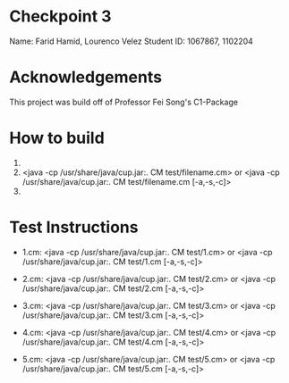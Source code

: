 # Checkpoint 3
Name: Farid Hamid, Lourenco Velez
Student ID: 1067867, 1102204

# Acknowledgements
This project was build off of Professor Fei Song's C1-Package

# How to build
1. <make>
2. <java -cp /usr/share/java/cup.jar:. CM test/filename.cm> or <java -cp /usr/share/java/cup.jar:. CM test/filename.cm [-a,-s,-c]>
3. <make clean> 

# Test Instructions
- 1.cm: <java -cp /usr/share/java/cup.jar:. CM test/1.cm> or <java -cp /usr/share/java/cup.jar:. CM test/1.cm [-a,-s,-c]>

- 2.cm: <java -cp /usr/share/java/cup.jar:. CM test/2.cm> or <java -cp /usr/share/java/cup.jar:. CM test/2.cm [-a,-s,-c]>

- 3.cm: <java -cp /usr/share/java/cup.jar:. CM test/3.cm> or <java -cp /usr/share/java/cup.jar:. CM test/3.cm [-a,-s,-c]>

- 4.cm: <java -cp /usr/share/java/cup.jar:. CM test/4.cm> or <java -cp /usr/share/java/cup.jar:. CM test/4.cm [-a,-s,-c]>

- 5.cm: <java -cp /usr/share/java/cup.jar:. CM test/5.cm> or <java -cp /usr/share/java/cup.jar:. CM test/5.cm [-a,-s,-c]>

